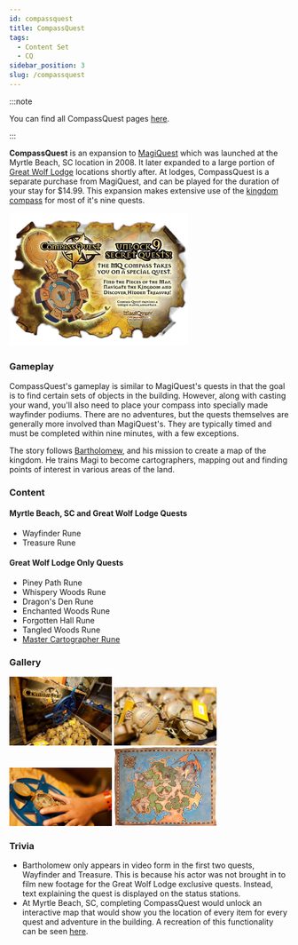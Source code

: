 ```yaml
---
id: compassquest
title: CompassQuest
tags:
  - Content Set
  - CQ
sidebar_position: 3
slug: /compassquest
---
```


:::note

You can find all CompassQuest pages [here](https://magiquest.wiki/tags/cq).

:::

**CompassQuest** is an expansion to [MagiQuest](docs\Info_About_MagiQuest\index.mdx) which was launched at the Myrtle Beach, SC location in 2008. It later expanded to a large portion of [Great Wolf Lodge](docs\Missing_Page.md) locations shortly after. At lodges, CompassQuest is a separate purchase from MagiQuest, and can be played for the duration of your stay for $14.99. This expansion makes extensive use of the [kingdom compass](docs\Info_About_MagiQuest\Kingdom_Compass.md) for most of it's nine quests.

<img src="\img\docs\one-time\Info_About_MagiQuest\Content_Sets\CompassQuest\Cq.webp" alt="A CompassQuest promotional image" width="322" hight="242" title="A CompassQuest promotional image"></img>

### Gameplay

CompassQuest's gameplay is similar to MagiQuest's quests in that the goal is to find certain sets of objects in the building. However, along with casting your wand, you'll also need to place your compass into specially made wayfinder podiums. There are no adventures, but the quests themselves are generally more involved than MagiQuest's. They are typically timed and must be completed within nine minutes, with a few exceptions.

The story follows [Bartholomew](docs\Missing_Page.md), and his mission to create a map of the kingdom. He trains Magi to become cartographers, mapping out and finding points of interest in various areas of the land.

### Content

#### Myrtle Beach, SC and Great Wolf Lodge Quests

  - Wayfinder Rune
  - Treasure Rune

#### Great Wolf Lodge Only Quests

  - Piney Path Rune
  - Whispery Woods Rune
  - Dragon's Den Rune
  - Enchanted Woods Rune
  - Forgotten Hall Rune
  - Tangled Woods Rune
  - [Master Cartographer Rune](docs\Missing_Page.md)

### Gallery

<img src="\img\docs\one-time\Info_About_MagiQuest\Content_Sets\CompassQuest\Compass-quest-1.webp" alt="An open chest filled with kingdom compasses with the CompassQuest logo on the inside of the lid" width="185" hight="142" title="An open chest filled with kingdom compasses with the CompassQuest logo on the inside of the lid"></img>
<img src="\img\docs\one-time\Info_About_MagiQuest\Content_Sets\CompassQuest\Compass-quest-2.webp" alt="A close up picture with numerous kingdom compasses" width="185" hight="142" title="A close up picture with numerous kingdom compasses"></img>
<img src="\img\docs\one-time\Info_About_MagiQuest\Content_Sets\CompassQuest\Compass-quest-3.webp" alt="A hand placing a kingdom compass into a CompassQuest station" width="185" hight="142" title="A hand placing a kingdom compass into a CompassQuest station"></img>
<img src="\img\docs\one-time\Info_About_MagiQuest\Content_Sets\CompassQuest\GWLMap.webp" alt="A cartoon style map of Great Wolf Lodge" width="185" hight="142" title="A cartoon style map of Great Wolf Lodge"></img>

### Trivia

  - Bartholomew only appears in video form in the first two quests, Wayfinder and Treasure. This is because his actor was not brought in to film new footage for the Great Wolf Lodge exclusive quests. Instead, text explaining the quest is displayed on the status stations.
  - At Myrtle Beach, SC, completing CompassQuest would unlock an interactive map that would show you the location of every item for every quest and adventure in the building. A recreation of this functionality can be seen [here](https://sinkillerj.github.io/MQMyrtMapViewer/mapview.html).